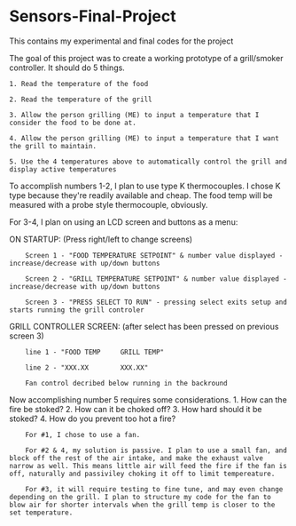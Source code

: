 # Sensors-Final-Project

This contains my experimental and final codes for the project

The goal of this project was to create a working prototype of a grill/smoker controller. It should do 5 things.

	1. Read the temperature of the food
    
	2. Read the temperature of the grill
    
	3. Allow the person grilling (ME) to input a temperature that I consider the food to be done at.
    
	4. Allow the person grilling (ME) to input a temperature that I want the grill to maintain.
    
	5. Use the 4 temperatures above to automatically control the grill and display active temperatures
    
To accomplish numbers 1-2, I plan to use type K thermocouples. I chose K type because they're readily available and cheap. The food temp will be measured with a probe style thermocouple, obviously.


For 3-4, I plan on using an LCD screen and buttons as a menu:
  
  ON STARTUP: (Press right/left to change screens)
        
		Screen 1 - "FOOD TEMPERATURE SETPOINT" & number value displayed - increase/decrease with up/down buttons
        
		Screen 2 - "GRILL TEMPERATURE SETPOINT" & number value displayed - increase/decrease with up/down buttons
        
		Screen 3 - "PRESS SELECT TO RUN" - pressing select exits setup and starts running the grill controler
        
  GRILL CONTROLLER SCREEN: (after select has been pressed on previous screen 3)
        
		line 1 - "FOOD TEMP     GRILL TEMP"
        
		line 2 - "XXX.XX        XXX.XX" 
        
		Fan control decribed below running in the backround

Now accomplishing number 5 requires some considerations. 1. How can the fire be stoked? 2. How can it be choked off? 3. How hard should it be stoked? 4. How do you prevent too hot a fire?

		For #1, I chose to use a fan. 

		For #2 & 4, my solution is passive. I plan to use a small fan, and block off the rest of the air intake, and make the exhaust valve narrow as well. This means little air will feed the fire if the fan is off, naturally and passiviley choking it off to limit tempereature.

		For #3, it will require testing to fine tune, and may even change depending on the grill. I plan to structure my code for the fan to blow air for shorter intervals when the grill temp is closer to the set temperature.
